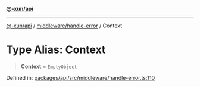 [**@-xun/api**](../../../README.md)

***

[@-xun/api](../../../README.md) / [middleware/handle-error](../README.md) / Context

# Type Alias: Context

> **Context** = `EmptyObject`

Defined in: [packages/api/src/middleware/handle-error.ts:110](https://github.com/Xunnamius/api-utils/blob/20b3c0a8fb0d738da534e0b5a18ecc7bfb431124/packages/api/src/middleware/handle-error.ts#L110)
